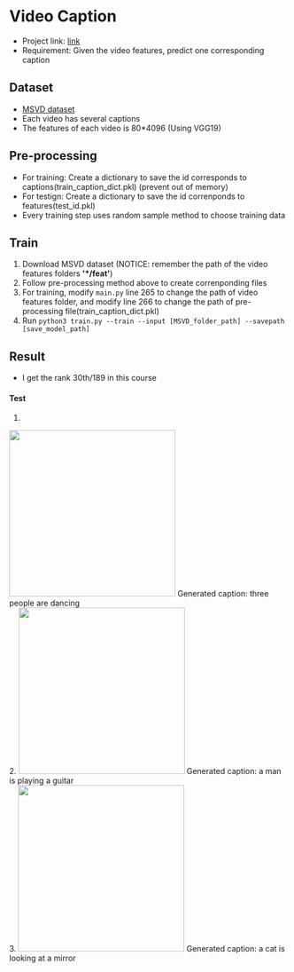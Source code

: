 # Video Caption
* Project link: [link](https://www.csie.ntu.edu.tw/~yvchen/f106-adl/A2)
* Requirement: Given the video features, predict one corresponding caption

## Dataset
* [MSVD dataset](https://drive.google.com/file/d/0B18IKlS3niGFNlBoaHJTY3NXUkE/view)
* Each video has several captions
* The features of each video is 80\*4096 (Using VGG19)

## Pre-processing
* For training: Create a dictionary to save the id corresponds to captions(train_caption_dict.pkl) (prevent out of memory)
* For testign: Create a dictionary to save the id correnponds to features(test_id.pkl)
* Every training step uses random sample method to choose training data

## Train
1. Download MSVD dataset (NOTICE: remember the path of the video features folders **'\*/feat'**)
2. Follow pre-processing method above to create correnponding files
3. For training, modify ```main.py``` line 265 to change the path of video features folder, and modify line 266 to change the path of pre-processing file(train_caption_dict.pkl)
4. Run ```python3 train.py --train --input [MSVD_folder_path] --savepath [save_model_path]```


## Result
* I get the rank 30th/189 in this course

#### Test
1.
<img src="result/6.gif" height="300px">
Generated caption: three people are dancing <br/>
2.
<img src="result/4.gif" height="300px">
Generated caption: a man is playing a guitar <br/>
3.
<img src="result/8.gif" height="300px">
Generated caption: a cat is looking at a mirror 

